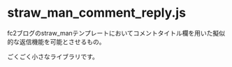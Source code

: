 straw_man_comment_reply.js
===================

fc2ブログのstraw_manテンプレートにおいてコメントタイトル欄を用いた擬似的な返信機能を可能とさせるもの。

ごくごく小さなライブラリです。
